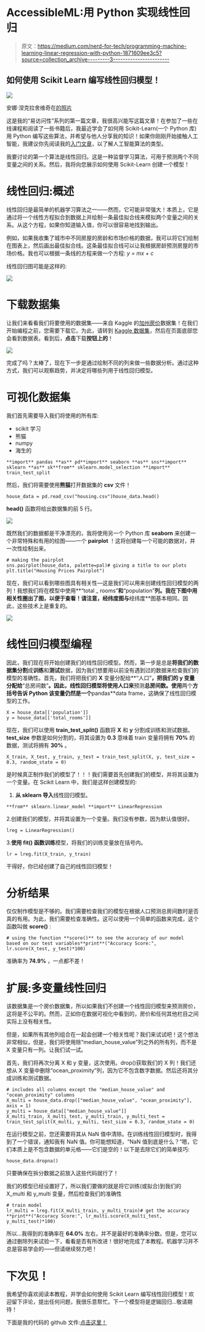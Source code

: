 # AccessibleML:用 Python 实现线性回归

> 原文：<https://medium.com/nerd-for-tech/programming-machine-learning-linear-regression-with-python-1871609ee3c5?source=collection_archive---------3----------------------->

## 如何使用 Scikit Learn 编写线性回归模型！

![](img/689c78fe7010069468265913e97811b2.png)

安娜·涅克拉舍维奇在[的照片](https://www.pexels.com/)

这是我的“易访问性”系列的第一篇文章，我很高兴能写这篇文章！在参加了一些在线课程和阅读了一些书籍后，我最近学会了如何用 Scikit-Learn(一个 Python 库)用 Python 编写这些算法，并希望与他人分享我的知识！如果你刚刚开始接触人工智能，我建议你先阅读我的[入门文章](https://itsliterallymonique.medium.com/?p=207e31388de1)，以了解人工智能算法的类型。

我要讨论的第一个算法是线性回归。这是一种监督学习算法，可用于预测两个不同变量之间的关系。然后，我将向您展示如何使用 Scikit-Learn 创建一个模型！

# 线性回归:概述

线性回归是最简单的机器学习算法之一——然而，它可能非常强大！本质上，它是通过将一个线性方程拟合到数据上并绘制一条最佳拟合线来模拟两个变量之间的关系。从这个方程，如果你知道输入值，你可以很容易地找到输出。

例如，如果我收集了城市中不同房屋的房龄和市场价格的数据，我可以将它们绘制在图表上，然后画出最佳拟合线。这条最佳拟合线可以让我根据房龄预测房屋的市场价格。我也可以根据一条线的方程来做一个方程: *y = mx + c*

线性回归图可能是这样的:

![](img/9f1ebe1de1be8548e9deb8b5574a87f6.png)

# 下载数据集

让我们来看看我们将要使用的数据集——来自 Kaggle 的[加州房价](https://www.kaggle.com/camnugent/california-housing-prices)数据集！在我们开始编程之前，您需要下载它。为此，请转到 [Kaggle 数据集](https://www.kaggle.com/camnugent/california-housing-prices)，然后在页面底部您会看到数据表。看到后，**点击**下载**按钮上的**！

![](img/de7750a106a01740680a9eef5514d89d.png)

完成了吗？太棒了，现在下一步是通过绘制不同的列来做一些数据分析。通过这种方式，我们可以观察趋势，并决定将哪些列用于线性回归模型。

# 可视化数据集

我们首先需要导入我们将使用的所有库:

*   scikit 学习
*   熊猫
*   numpy
*   海生的

```
**import** pandas **as** pd**import** seaborn **as** sns**import** sklearn **as** sk**from** sklearn.model_selection **import** train_test_split
```

然后，我们将需要使用**熊猫**打开数据集的 **csv** 文件！

```
house_data = pd.read_csv("housing.csv")house_data.head()
```

**head()** 函数将给出数据集的前 5 行。

![](img/5ccfaef80f7815670c6f851856cfcf0a.png)

既然我们的数据都是干净漂亮的，我将使用另一个 Python 库 **seaborn** 来创建一个非常特殊和有用的绘图——一个 **pairplot** ！这将创建每一个可能的数据对，并一次性绘制出来。

```
# making the pairplot
sns.pairplot(house_data, palette=pal)# giving a title to our plots
plt.title("Housing Prices Pairplot")
```

现在，我们可以看到哪些图具有相关性—这是我们可以用来创建线性回归模型的两列！我想我们将在模型中使用**“total _ rooms”**和**“population”**列。我在下图中用相关性圈出了图，以便于查看！请注意，**经纬度**图与**经纬度**图基本相同。因此，这些技术上是重复的。

![](img/f4c9d964ab90d4e93bfb0e350c454c68.png)

# 线性回归模型编程

因此，我们现在将开始创建我们的线性回归模型。然而，第一步是总是**将我们的数据集分割**成**训练**和**测试**数据，因为我们想要用以前没有遇到过的数据来检查我们的模型的准确性。首先，我们将把我们的 **X** 变量分配给**“人口”**，把我们的 **y** 变量分配给**“总房间数”**。因此，线性回归模型将使用人口来**预测**总房间数。使用**两个**方括号告诉 Python 该变量仍然是一个**pandas**data frame，这确保了线性回归模型的工作。

```
X = house_data[['population']]
y = house_data[['total_rooms']]
```

现在，我们可以使用 **train_test_split()** 函数将 **X** 和 **y** 分割成训练和测试数据。 **test_size** 参数是如何分割的，将其设置为 **0.3** 意味着 train 变量将拥有 **70%** 的数据，测试将拥有 **30%** 。

```
X_train, X_test, y_train, y_test = train_test_split(X, y, test_size = 0.3, random_state = 0)
```

是时候真正制作我们的模型了！！！我们需要首先创建我们的模型，并将其设置为一个变量。在 Scikit Learn 中，我们是这样创建模型的:

1.  **从 **sklearn** 导入**线性回归模型。

```
**from** sklearn.linear_model **import** LinearRegression
```

2.创建我们的模型，并将其设置为一个变量。我们没有参数，因为默认值很好。

```
lreg = LinearRegression()
```

3.**使用 **fit()** 函数训练**模型，将我们的训练变量放在括号内。

```
lr = lreg.fit(X_train, y_train)
```

干得好，你已经创建了自己的线性回归模型！

# 分析结果

仅仅制作模型是不够的。我们需要检查我们的模型在根据人口预测总房间数时是否真的有用。为此，我们需要检查准确性。这可以使用一个简单的函数来完成，这个函数叫做 **score()** :

```
# using the function **score()** to see the accuracy of our model based on our test variables**print**("Accuracy Score:", lr.score(X_test, y_test)*100)
```

准确率为 **74.9%** ，一点都不差！

# 扩展:多变量线性回归

该数据集是一个房价数据集，所以如果我们不创建一个线性回归模型来预测房价，这将是不公平的。然而，正如你在数据可视化中看到的，房价和任何其他栏目之间实际上没有相关性。

但是，如果所有其他列组合在一起会创建一个相关性呢？我们来试试吧！这个想法非常相似，但是，我们将使用除“median_house_value”列之外的所有列，而不是 X 变量只有一列。让我们试一试。

首先，我们将再次分离 X 和 y 变量，这次使用。drop()获取我们的 X 列！我们还想从 X 变量中删除“ocean_proximity”列，因为它不包含数字数据。然后还将其分成训练和测试数据。

```
# includes all columns except the "median_house_value" and "ocean_proximity" columns
X_multi = house_data.drop(["median_house_value", "ocean_proximity"], axis = 1)
y_multi = house_data[["median_house_value"]]
X_multi_train, X_multi_test, y_multi_train, y_multi_test = train_test_split(X_multi, y_multi, test_size = 0.3, random_state = 0)
```

在运行模型之前，您还需要将其从 NaN 值中清除。在训练线性回归模型时，我得到了一个错误，通知我有 NaN 值。你可能想知道，“NaN 值到底是什么？”嗯，它们本质上是不包含数据的单元格——它们是空的！以下是去除它们的简单技巧:

```
house_data.dropna()
```

只要确保在拆分数据之前放入这些代码就行了！

我们的模型已经设置好了，所以我们要做的就是将它训练(或拟合)到我们的 X_multi 和 y_multi 变量，然后检查我们的准确性

```
# train model
lr_multi = lreg.fit(X_multi_train, y_multi_train)# get the accuracy
**print**("Accuracy Score:", lr_multi.score(X_multi_test, y_multi_test)*100)
```

所以…我得到的准确率在 **64.0%** 左右，并不是最好的准确率分数。但是，您可以通过删除列来试验一下，看看是否有所改进！很好地完成了本教程。机器学习并不总是容易学会的——但请继续努力吧！

# 下次见！

我希望你喜欢阅读本教程，并学会如何使用 Scikit Learn 编写线性回归模型！欢迎留下评论，提出任何问题，我很乐意帮忙。下一个模型将是逻辑回归…敬请期待！

下面是我的代码的 github 文件:[点击这里！](https://github.com/itsliterallymonique/Linear-Regression-using-California-Housing-Prices-dataset)